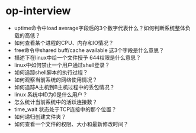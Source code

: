 # op-interview

* uptime命令中load average字段后的3个数字代表什么？如何判断系统整体负载的高低？
* 如何查看某个进程的CPU、内存和IO情况？
* free命令中shared  buff/cache  available 这3个字段是什么意思？
* 描述下在linux中给一个文件授予 644权限是什么意思？
* linux中如何禁止一个用户通过shell登录？
* 如何追踪shell脚本的执行过程？
* 如何观察当前系统的网络使用情况？
* 如何追踪A主机到B主机过程中的丢包情况？
* linux 系统中ID为0是什么用户？
* 怎么统计当前系统中的活跃连接数？
* time_wait 状态处于TCP连接中的那个位置？
* 如何递归创建文件夹？
* 如何查看一个文件的权限、大小和最新修改时间？
